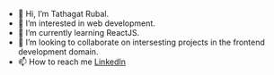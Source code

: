 - 👋 Hi, I’m Tathagat Rubal.
- 👀 I’m interested in web development.
- 🌱 I’m currently learning ReactJS.
- 💞️ I’m looking to collaborate on intersesting projects in the frontend development domain.
- 📫 How to reach me [LinkedIn](www.linkedin.com/in/tathagat-rubal-boudhyayan)

<!---
rubal-tathagat/rubal-tathagat is a ✨ special ✨ repository because its `README.md` (this file) appears on your GitHub profile.
You can click the Preview link to take a look at your changes.
--->
